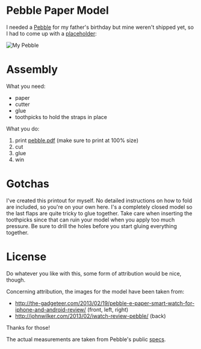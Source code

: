 # Pebble Paper Model

I needed a [Pebble](http://getpebble.com) for my father's birthday but mine weren't shipped yet, so I had to come up with a [placeholder](https://twitter.com/thomas_jachmann/status/312902524980064257):

![My Pebble](https://pbs.twimg.com/media/BFenMEtCcAANMm1.jpg:small)

# Assembly

What you need:

* paper
* cutter
* glue
* toothpicks to hold the straps in place

What you do:

1. print [pebble.pdf](https://github.com/thomasjachmann/pebble_paper_model/raw/master/pebble.pdf) (make sure to print at 100% size)
1. cut
1. glue
1. win

# Gotchas

I've created this printout for myself. No detailed instructions on how to fold are included, so you're on your own here. I's a completely closed model so the last flaps are quite tricky to glue together. Take care when inserting the toothpicks since that can ruin your model when you apply too much pressure. Be sure to drill the holes before you start gluing everything together.

# License

Do whatever you like with this, some form of attribution would be nice, though.

Concerning attribution, the images for the model have been taken from:

* http://the-gadgeteer.com/2013/02/19/pebble-e-paper-smart-watch-for-iphone-and-android-review/ (front, left, right)
* http://johnwilker.com/2013/02/iwatch-review-pebble/ (back)

Thanks for those!

The actual measurements are taken from Pebble's public [specs](https://github.com/pebble/pebble-3d/raw/master/PebbleSolid-20130103.pdf).
